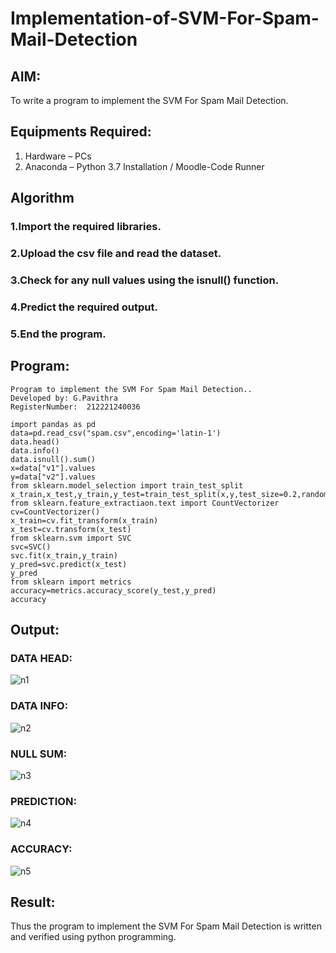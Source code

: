 # Implementation-of-SVM-For-Spam-Mail-Detection

## AIM:
To write a program to implement the SVM For Spam Mail Detection.

## Equipments Required:
1. Hardware – PCs
2. Anaconda – Python 3.7 Installation / Moodle-Code Runner

## Algorithm
### 1.Import the required libraries.
### 2.Upload the csv file and read the dataset.
### 3.Check for any null values using the isnull() function.
### 4.Predict the required output.
### 5.End the program.
## Program:
```
Program to implement the SVM For Spam Mail Detection..
Developed by: G.Pavithra
RegisterNumber:  212221240036
```
```
import pandas as pd
data=pd.read_csv("spam.csv",encoding='latin-1')
data.head()
data.info()
data.isnull().sum()
x=data["v1"].values
y=data["v2"].values
from sklearn.model_selection import train_test_split
x_train,x_test,y_train,y_test=train_test_split(x,y,test_size=0.2,random_state=0)
from sklearn.feature_extractiaon.text import CountVectorizer
cv=CountVectorizer()
x_train=cv.fit_transform(x_train)
x_test=cv.transform(x_test)
from sklearn.svm import SVC
svc=SVC()
svc.fit(x_train,y_train)
y_pred=svc.predict(x_test)
y_pred
from sklearn import metrics
accuracy=metrics.accuracy_score(y_test,y_pred)
accuracy
```

## Output:
### DATA HEAD:
![n1](https://user-images.githubusercontent.com/93427264/173004225-a96d511c-72e4-4dda-95e7-c8ba66550ea1.png)
### DATA INFO:
![n2](https://user-images.githubusercontent.com/93427264/173004300-81d8c996-ac1e-45c8-9361-baf4217910cd.png)
### NULL SUM:
![n3](https://user-images.githubusercontent.com/93427264/173004371-c38c7c7f-d23d-4c28-9c1f-92cd3cf3cd52.png)
### PREDICTION:
![n4](https://user-images.githubusercontent.com/93427264/173004436-fb621d67-d2c8-4d0c-9d29-84d41bb1792d.png)
### ACCURACY:
![n5](https://user-images.githubusercontent.com/93427264/173004488-29601ab2-740f-4ab8-bbc5-9929e2c72bda.png)

## Result:
Thus the program to implement the SVM For Spam Mail Detection is written and verified using python programming.
